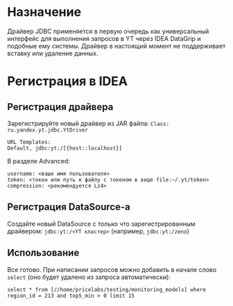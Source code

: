 # Назначение
Драйвер JDBC применяется в первую очередь как универсальный интерфейс для выполнения запросов в YT через IDEA DataGrip и подобные ему системы.
Драйвер в настоящий момент не поддерживает вставку или удаление данных.

# Регистрация в IDEA

## Регистрация драйвера
Зарегистрируйте новый драйвер из JAR файла: `Class: ru.yandex.yt.jdbc.YtDriver`

```
URL Templates:
Default, jdbc:yt:/[{host::localhost}]
```

В разделе Advanced:
```
username: <ваше имя пользователя>
token: <токен или путь к файлу с токеном в виде file:~/.yt/token>
compression: <рекомендуется Lz4>
```

## Регистрация DataSource-а

Создайте новый DataSource с только что зарегистрированным драйвером: `jdbc:yt:/<YT кластер>` (например, `jdbc:yt:/zeno`)

## Использование 

Все готово.
При написании запросов можно добавить в начале слово `select` (оно будет удалено из запроса автоматически):

```
select * from [//home/pricelabs/testing/monitoring_models] where region_id = 213 and top5_min > 0 limit 15
```
